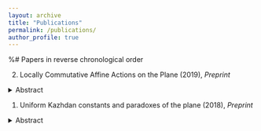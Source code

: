 ```yaml
---
layout: archive
title: "Publications"
permalink: /publications/
author_profile: true
---
```


%# Papers in reverse chronological order

2.  Locally Commutative Affine Actions on the Plane (2019), _Preprint_
<details>
  <summary>Abstract</summary>
  
We prove that there exists $N\in\mathbb{N}^*$ such that for any finite symmetric subset $S\subset \mathrm{SL}(2,\bar{\mathbb{Q}})\ltimes\mathbb{Q}{}^2$ generating a non-virtually solvable subgroup, there exist two words $a$ and $b$ in the generators of $S$ of length less than $N$, generating a non-abelian free group $\mathrm{F}_2$ such that the action $\langle a,b\rangle=\mathrm{F}_2\curvearrowright \bar{\mathbb{Q}}{}^2$ is locally commutative.
</details>


1. Uniform Kazhdan constants and paradoxes of the plane (2018), _Preprint_
<details>
  <summary>Abstract</summary>
  
Let $G=\mathrm{SL}(2,\mathbb{Z})\ltimes\mathbb{Z}^2$ and $H=\mathrm{SL}(2,\mathbb{Z})$. We prove that the action $G\curvearrowright\mathbb{R}^2$ is uniformly non-amenable and that the quasi-regular representation of $G$ on $\ell^2(G/H)$ has a uniform spectral gap. Both results are a consequence of a uniform quantitative form of ping-pong for affine transformations, which we establish here.
</details>
